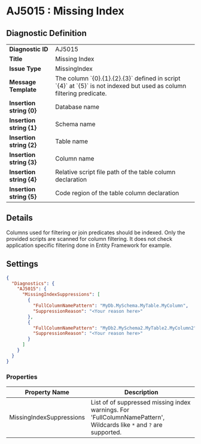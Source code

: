 # AJ5015 : Missing Index

## Diagnostic Definition

<table>
  <tr>
    <td class="header"><b>Diagnostic ID</b></td>
    <td>AJ5015</td>
  </tr>
  <tr>
    <td class="header"><b>Title</b></td>
    <td>Missing Index</td>
  </tr>
  <tr>
    <td class="header"><b>Issue Type</b></td>
    <td>MissingIndex</td>
  </tr>
  <tr>
    <td class="header"><b>Message Template</b></td>
    <td>The column `{0}.{1}.{2}.{3}` defined in script `{4}` at `{5}` is not indexed but used as column filtering predicate.</td>
  </tr>
    <tr>
    <td class="header"><b>Insertion string {0}</b></td>
    <td>Database name</td>
  </tr>
  <tr>
    <td class="header"><b>Insertion string {1}</b></td>
    <td>Schema name</td>
  </tr>
  <tr>
    <td class="header"><b>Insertion string {2}</b></td>
    <td>Table name</td>
  </tr>
  <tr>
    <td class="header"><b>Insertion string {3}</b></td>
    <td>Column name</td>
  </tr>
  <tr>
    <td class="header"><b>Insertion string {4}</b></td>
    <td>Relative script file path of the table column declaration</td>
  </tr>
  <tr>
    <td class="header"><b>Insertion string {5}</b></td>
    <td>Code region of the table column declaration</td>
  </tr>

</table>

## Details

Columns used for filtering or join predicates should be indexed. Only the provided scripts are scanned for column
filtering. It does not check application specific filtering done in Entity Framework for example.


## Settings

```json
{
  "Diagnostics": {
    "AJ5015": {
      "MissingIndexSuppressions": [
        {
          "FullColumnNamePattern": "MyDb.MySchema.MyTable.MyColumn",
          "SuppressionReason": "<Your reason here>"
        },
        {
          "FullColumnNamePattern": "MyDb2.MySchema2.MyTable2.MyColumn2",
          "SuppressionReason": "<Your reason here>"
        }
      ]
    }
  }
}
```


### Properties

| Property Name            | Description                                                                                                          |
|--------------------------|----------------------------------------------------------------------------------------------------------------------|
| MissingIndexSuppressions | List of of suppressed missing index warnings. For 'FullColumnNamePattern', Wildcards like `*` and `?` are supported. |




